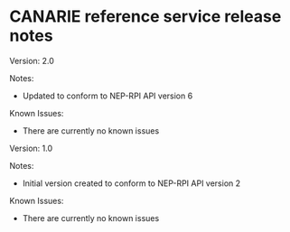 # CANARIE reference service release notes

Version: 2.0

Notes:
   * Updated to conform to NEP-RPI API version 6

Known Issues:
   * There are currently no known issues

Version: 1.0

Notes:
   * Initial version created to conform to NEP-RPI API version 2

Known Issues:
   * There are currently no known issues
